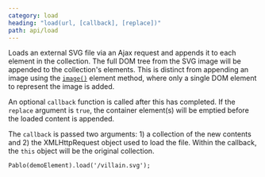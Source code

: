 ```yaml
---
category: load
heading: "load(url, [callback], [replace])"
path: api/load
---
```


Loads an external SVG file via an Ajax request and appends it to each element in the collection. The full DOM tree from the SVG image will be appended to the collection's elements. This is distinct from appending an image using the [`image()`](/api/elements/#Element-reference) element method, where only a single DOM element to represent the image is added.

An optional `callback` function is called after this has completed. If the `replace` argument is `true`, the container element(s) will be emptied before the loaded content is appended.

The `callback` is passed two arguments: 1) a collection of the new contents and 2) the XMLHttpRequest object used to load the file. Within the callback, the `this` object will be the original collection.

    Pablo(demoElement).load('/villain.svg');
